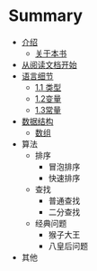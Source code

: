 # Summary

* [介绍](README.md)
  * [关于本书](0_about.md)
* [从阅读文档开始](0_chapter1.md)
* [语言细节](1_yu_yan_xi_jie/1_yu_yan_xi_jie.md)
  * [1.1 类型](1_yu_yan_xi_jie/1_yu_yan_xi_jie.md)
  * [1.2变量](1_yu_yan_xi_jie/12bian-liang.md)
  * [1.3常量](1_yu_yan_xi_jie/13chang-liang.md)
* [数据结构](shu_ju_jie_gou.md)
  * [数组](shu_ju_jie_gou/shu-zu.md)
* 算法
  * 排序
    * 冒泡排序
    * 快速排序
  * 查找
    * 普通查找
    * 二分查找
  * 经典问题
    * 猴子大王
    * 八皇后问题
* 其他

